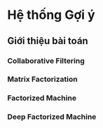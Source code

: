# Hệ thống Gợi ý

## Giới thiệu bài toán

### Collaborative Filtering

### Matrix Factorization

### Factorized Machine

### Deep Factorized Machine

